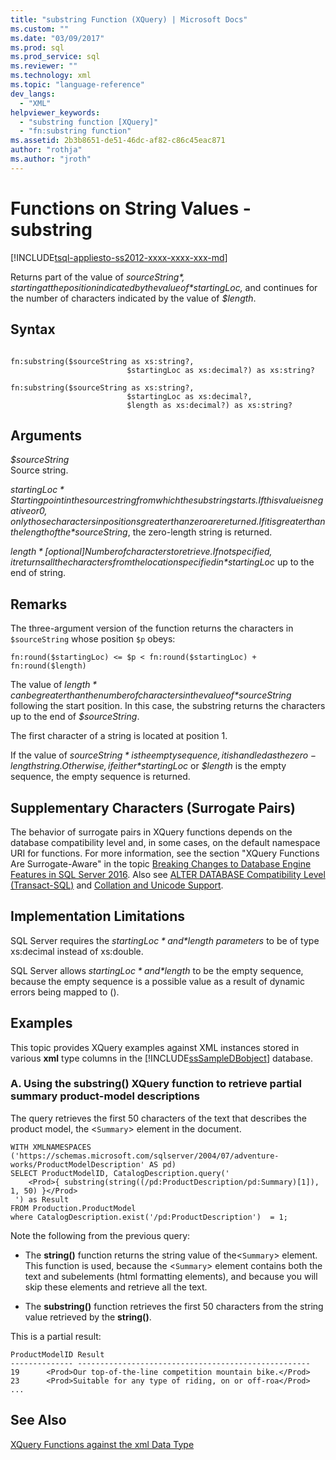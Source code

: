 ```yaml
---
title: "substring Function (XQuery) | Microsoft Docs"
ms.custom: ""
ms.date: "03/09/2017"
ms.prod: sql
ms.prod_service: sql
ms.reviewer: ""
ms.technology: xml
ms.topic: "language-reference"
dev_langs: 
  - "XML"
helpviewer_keywords: 
  - "substring function [XQuery]"
  - "fn:substring function"
ms.assetid: 2b3b8651-de51-46dc-af82-c86c45eac871
author: "rothja"
ms.author: "jroth"
---
```

# Functions on String Values - substring
[!INCLUDE[tsql-appliesto-ss2012-xxxx-xxxx-xxx-md](../includes/tsql-appliesto-ss2012-xxxx-xxxx-xxx-md.md)]

  Returns part of the value of *$sourceString*, starting at the position indicated by the value of *$startingLoc,* and continues for the number of characters indicated by the value of *$length*.  
  
## Syntax  
  
```  
  
fn:substring($sourceString as xs:string?,  
                          $startingLoc as xs:decimal?) as xs:string?  
  
fn:substring($sourceString as xs:string?,  
                          $startingLoc as xs:decimal?,  
                          $length as xs:decimal?) as xs:string?  
```  
  
## Arguments  
 *$sourceString*  
 Source string.  
  
 *$startingLoc*  
 Starting point in the source string from which the substring starts. If this value is negative or 0, only those characters in positions greater than zero are returned. If it is greater than the length of the *$sourceString*,  the zero-length string is returned.  
  
 *$length*  
 [optional] Number of characters to retrieve. If not specified, it returns all the characters from the location specified in *$startingLoc* up to the end of string.  
  
## Remarks  
 The three-argument version of the function returns the characters in `$sourceString` whose position `$p` obeys:  
  
 `fn:round($startingLoc) <= $p < fn:round($startingLoc) + fn:round($length)`  
  
 The value of *$length* can be greater than the number of characters in the value of *$sourceString* following the start position. In this case, the substring returns the characters up to the end of *$sourceString*.  
  
 The first character of a string is located at position 1.  
  
 If the value of *$sourceString* is the empty sequence, it is handled as the zero-length string. Otherwise, if either *$startingLoc* or *$length* is the empty sequence, the empty sequence is returned.  
  
## Supplementary Characters (Surrogate Pairs)  
 The behavior of surrogate pairs in XQuery functions depends on the database compatibility level and, in some cases, on the default namespace URI for functions. For more information, see the section "XQuery Functions Are Surrogate-Aware" in the topic [Breaking Changes to Database Engine Features in SQL Server 2016](../database-engine/breaking-changes-to-database-engine-features-in-sql-server-2016.md). Also see [ALTER DATABASE Compatibility Level &#40;Transact-SQL&#41;](../t-sql/statements/alter-database-transact-sql-compatibility-level.md) and [Collation and Unicode Support](../relational-databases/collations/collation-and-unicode-support.md).  
  
## Implementation Limitations  
 SQL Server requires the *$startingLoc* and *$length parameters* to be of type xs:decimal instead of xs:double.  
  
 SQL Server allows *$startingLoc* and *$length* to be the empty sequence, because the empty sequence is a possible value as a result of dynamic errors being mapped to ().  
  
## Examples  
 This topic provides XQuery examples against XML instances stored in various **xml** type columns in the [!INCLUDE[ssSampleDBobject](../includes/sssampledbobject-md.md)] database.  
  
### A. Using the substring() XQuery function to retrieve partial summary product-model descriptions  
 The query retrieves the first 50 characters of the text that describes the product model, the <`Summary`> element in the document.  
  
```  
WITH XMLNAMESPACES ('https://schemas.microsoft.com/sqlserver/2004/07/adventure-works/ProductModelDescription' AS pd)  
SELECT ProductModelID, CatalogDescription.query('  
    <Prod>{ substring(string((/pd:ProductDescription/pd:Summary)[1]), 1, 50) }</Prod>  
 ') as Result  
FROM Production.ProductModel  
where CatalogDescription.exist('/pd:ProductDescription')  = 1;  
```  
  
 Note the following from the previous query:  
  
-   The **string()** function returns the string value of the<`Summary`> element. This function is used, because the <`Summary`> element contains both the text and subelements (html formatting elements), and because you will skip these elements and retrieve all the text.  
  
-   The **substring()** function retrieves the first 50 characters from the string value retrieved by the **string()**.  
  
 This is a partial result:  
  
```  
ProductModelID Result  
-------------- ----------------------------------------------------  
19      <Prod>Our top-of-the-line competition mountain bike.</Prod>   
23      <Prod>Suitable for any type of riding, on or off-roa</Prod>  
...  
```  
  
## See Also  
 [XQuery Functions against the xml Data Type](../xquery/xquery-functions-against-the-xml-data-type.md)  
  
  
